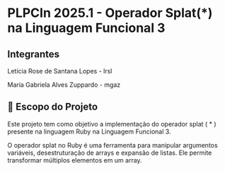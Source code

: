 # PLPCIn 2025.1 - Operador Splat(*) na Linguagem Funcional 3

## Integrantes

Letícia Rose de Santana Lopes - lrsl

Maria Gabriela Alves Zuppardo - mgaz

## 📌 Escopo do Projeto

Este projeto tem como objetivo a implementação do operador splat ( * ) presente na linguagem Ruby na Linguagem Funcional 3. 

O operador splat no Ruby é uma ferramenta para manipular argumentos variáveis, desestruturação de arrays e expansão de listas. Ele permite transformar múltiplos elementos em um array.
